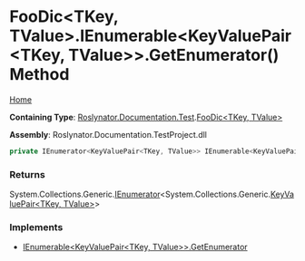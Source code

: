<a name="_top"></a>

# FooDic\<TKey, TValue>\.IEnumerable\<KeyValuePair\<TKey, TValue>>\.GetEnumerator\(\) Method

[Home](../../../../../README.md#_top)

**Containing Type**: [Roslynator.Documentation.Test](../../README.md#_top)\.[FooDic\<TKey, TValue>](../README.md#_top)

**Assembly**: Roslynator\.Documentation\.TestProject\.dll

```csharp
private IEnumerator<KeyValuePair<TKey, TValue>> IEnumerable<KeyValuePair<TKey, TValue>>.GetEnumerator()
```

### Returns

System\.Collections\.Generic\.[IEnumerator](https://docs.microsoft.com/en-us/dotnet/api/system.collections.generic.ienumerator-1)\<System\.Collections\.Generic\.[KeyValuePair\<TKey, TValue>](https://docs.microsoft.com/en-us/dotnet/api/system.collections.generic.keyvaluepair-2)>

### Implements

* [IEnumerable\<KeyValuePair\<TKey, TValue>>.GetEnumerator](https://docs.microsoft.com/en-us/dotnet/api/system.collections.generic.ienumerable-1.getenumerator)
